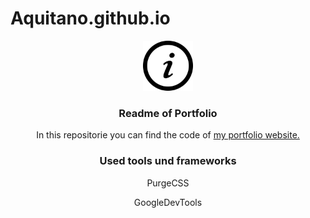 # Aquitano.github.io

<p align="center">
  <img src="images/iconmonstr-info-8-240.png" alt="Logo: Information" width="80" height="80">

  <h3 align="center">Readme of Portfolio</h3>

  <p align="center">
    In this repositorie you can find the code of <a href=https://aquitano.github.io/>my portfolio website.</a>
  </p>
</p>

<p>
  <h3 align="center">
    Used tools und frameworks
    </h3>
    
  <p align="center">
  PurgeCSS
  </p>
 <p align="center">
  GoogleDevTools
  </p>
</p>
